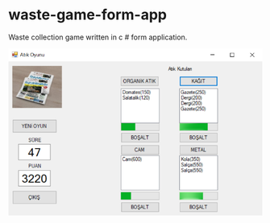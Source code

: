 # waste-game-form-app
 Waste collection game written in c # form application.
 
 ![Game Screen](https://github.com/burakbaga/waste-game-form-app/blob/master/AtikOyunu.png)
